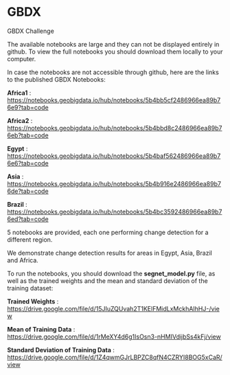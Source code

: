 # GBDX
GBDX Challenge

The available notebooks are large and they can not be displayed entirely in github. To view the full notebooks you should download them locally to your computer.

In case the notebooks are not accessible through github, here are the links to the published GBDX Notebooks:

**Africa1** : https://notebooks.geobigdata.io/hub/notebooks/5b4bb5cf2486966ea89b76e9?tab=code

**Africa2** : https://notebooks.geobigdata.io/hub/notebooks/5b4bbd8c2486966ea89b76eb?tab=code

**Egypt** :   https://notebooks.geobigdata.io/hub/notebooks/5b4baf562486966ea89b76e6?tab=code

**Asia** :    https://notebooks.geobigdata.io/hub/notebooks/5b4b916e2486966ea89b76de?tab=code

**Brazil** :  https://notebooks.geobigdata.io/hub/notebooks/5b4bc3592486966ea89b76ed?tab=code

5 notebooks are provided, each one performing change detection for a different region. 

We demonstrate change detection results for areas in Egypt, Asia, Brazil and Africa.


To run the notebooks, you should download the **segnet_model.py** file, as well as the trained weights and the mean and standard deviation of the training dataset:

**Trained Weights** :                          https://drive.google.com/file/d/15JIuZQUvah2T1KElFMidLxMckhAIhHJ-/view   

**Mean of Training Data** :                    https://drive.google.com/file/d/1rMeXY4d6g1IsOsn3-nHMIVdijbSs4kFj/view

**Standard Deviation of Training Data** :      https://drive.google.com/file/d/1Z4qwmGJrLBPZC8qfN4CZRYI8BOG5xCaR/view 
